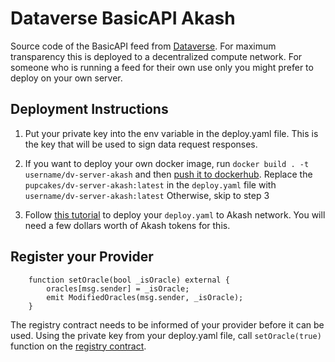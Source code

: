 # Dataverse BasicAPI Akash
Source code of the BasicAPI feed from [Dataverse](https://github.com/Fluffy9/Dataverse). For maximum transparency this is deployed to a decentralized compute network. For someone who is running a feed for their own use only you might prefer to deploy on your own server.

## Deployment Instructions

1. Put your private key into the env variable in the deploy.yaml file. This is the key that will be used to sign data request responses.

2. If you want to deploy your own docker image, run `docker build . -t username/dv-server-akash` and then [push it to dockerhub](https://docs.docker.com/docker-hub/repos/). Replace the `pupcakes/dv-server-akash:latest` in the `deploy.yaml` file with `username/dv-server-akash:latest` Otherwise, skip to step 3

3. Follow [this tutorial](https://medium.com/@figuregang/developing-deploying-on-akash-7aecd5d9d467) to deploy your `deploy.yaml` to Akash network. You will need a few dollars worth of Akash tokens for this.  

## Register your Provider

```
    function setOracle(bool _isOracle) external {
        oracles[msg.sender] = _isOracle;
        emit ModifiedOracles(msg.sender, _isOracle);
    }
```

The registry contract needs to be informed of your provider before it can be used. Using the private key from your deploy.yaml file, call `setOracle(true)` function on the [registry contract](https://github.com/Fluffy9/Dataverse/wiki/Contract-Addresses). 